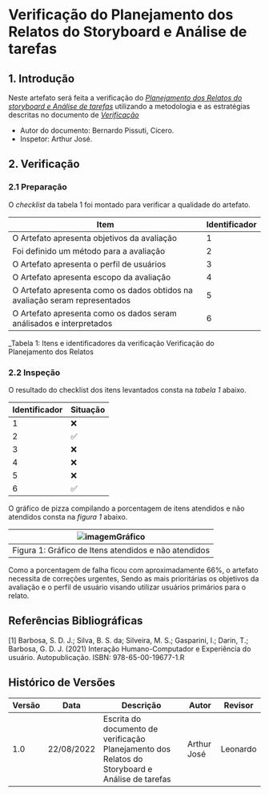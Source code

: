 # Verificação do Planejamento dos Relatos do Storyboard e Análise de tarefas

## 1. Introdução

Neste artefato será feita a verificação do
[*Planejamento dos Relatos do storyboard e Análise de tarefas*](/nivel1/planejamento_relato_storyboard_analise_tarefa.md) utilizando a metodologia e as estratégias descritas no documento
de [*Verificação*](../verif_principal.md)

- Autor do documento: Bernardo Pissuti, Cícero.
- Inspetor: Arthur José.

## 2. Verificação

### 2.1 Preparação

O *checklist* da tabela 1 foi montado para verificar a qualidade do artefato.

| Item                                                                        | Identificador |
|-----------------------------------------------------------------------------|---------------|
| O Artefato apresenta objetivos da avaliação                                 | 1             |
| Foi definido um método para a avaliação                                     | 2             |
| O Artefato apresenta o perfil de usuários                                   | 3             |
| O Artefato apresenta escopo da avaliação                                    | 4             |
| O Artefato apresenta como os dados obtidos na avaliação seram representados | 5             |
| O Artefato apresenta como os dados seram análisados e interpretados         | 6             |
_Tabela 1: Itens e identificadores da verificação Verificação do Planejamento dos Relatos

### 2.2 Inspeção

O resultado do checklist dos itens levantados consta na _tabela 1_ abaixo.

| Identificador | Situação |
|---------------|----------|
| 1             | ❌        |
| 2             | ✅        |
| 3             | ❌        |
| 4             | ❌        |
| 5             | ❌        |
| 6             | ✅        |


O gráfico de pizza compilando a porcentagem de itens atendidos e não atendidos consta na _figura 1_ abaixo.

| ![imagemGráfico](https://user-images.githubusercontent.com/60429513/186032440-9683f727-b4ca-46ab-8fd0-1aeec62db200.png) |
|-------------------------------------------------------------------------------------------------------------------------|
| Figura 1: Gráfico de Itens atendidos e não atendidos                                                                    |

Como a porcentagem de falha ficou com aproximadamente 66%, o artefato necessita de correções urgentes, Sendo as mais prioritárias os objetivos da avaliação e o perfil de usuário visando utilizar usuários primários para o relato. 

## Referências Bibliográficas

[1] Barbosa, S. D. J.; Silva, B. S. da; Silveira, M. S.; Gasparini, I.; Darin, T.; Barbosa, G. D. J. (2021)
Interação Humano-Computador e Experiência do usuário. Autopublicação. ISBN: 978-65-00-19677-1.R

## Histórico de Versões

| Versão   | Data       | Descrição                                                                                       | Autor         | Revisor  |
|----------|------------|-------------------------------------------------------------------------------------------------|---------------|----------|
| 1.0      | 22/08/2022 | Escrita do documento de verificação Planejamento dos Relatos do Storyboard e Análise de tarefas | Arthur José   | Leonardo |
